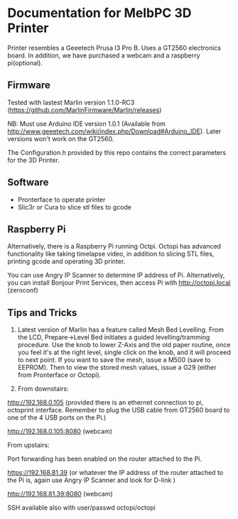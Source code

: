 # Documentation for MelbPC 3D Printer

Printer resembles a Geeetech Prusa I3 Pro B.
Uses a GT2560 electronics board.
In addition, we have purchased a webcam and a raspberry pi(optional).

## Firmware
Tested with lastest Marlin version 1.1.0-RC3 (https://github.com/MarlinFirmware/Marlin/releases)


NB: Must use Arduino IDE version 1.0.1 (Available from http://www.geeetech.com/wiki/index.php/Download#Arduino_IDE). Later versions won't work on the GT2560.


The Configuration.h provided by this repo contains the correct parameters for the 3D Printer.


## Software 
- Pronterface to operate printer
- Slic3r or Cura to slice stl files to gcode

## Raspberry Pi
Alternatively, there is a Raspberry Pi running Octpi.
Octopi has advanced functionality like taking timelapse video, in addition to slicing STL files, printing gcode and operating 3D printer. 


You can use Angry IP Scanner to determine IP address of Pi. Alternatively, you can install Bonjour Print Services, then access Pi with http://octopi.local (zeroconf)

## Tips and Tricks
1. Latest version of Marlin has a feature called Mesh Bed Levelling. From the LCD, Prepare->Level Bed initiates a guided levelling/tramming procedure. Use  the knob to lower Z-Axis and the old paper routine, once you feel it's at the right level, single click on the knob, and it will proceed to next point. If you want to save the mesh, issue a M500 (save to EEPROM). Then to view the stored mesh values, issue a G29 (either from Pronterface or Octopi). 

2. From downstairs:

http://192.168.0.105 (provided there is an ethernet connection to pi, octoprint interface. Remember to plug the USB cable from GT2560 board to one of the 4 USB ports on the Pi.)

http://192.168.0.105:8080 (webcam)



From upstairs:

Port forwarding has been enabled on the router attached to the Pi.


https://192.168.81.39 (or whatever the IP address of the router attached to the Pi is, again use Angry IP Scanner and look for D-link )


http://192.168.81.39:8080 (webcam)

 
SSH available also with user/passwd octopi/octopi 


